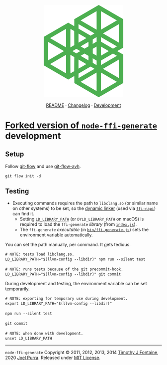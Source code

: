 <p align="center">
  <a href="https://github.com/node-ffi-packager"><img src="https://raw.githubusercontent.com/node-ffi-packager/resources/master/logotype/node-ffi-packager.svg?sanitize=true" alt="node-ffi-packager logotype, impossible cubes in green" width="256" border="0" /></a>
</p>

<p align="center">
  <a href="https://github.com/node-ffi-packager/node-ffi-generate">README</a> &middot; <a href="./CHANGELOG.md">Changelog</a> &middot; <a href="./DEVELOP.md">Development</a>
</p>

# [Forked version of `node-ffi-generate`](https://github.com/node-ffi-packager/node-ffi-generate) development

## Setup

Follow [git-flow](https://danielkummer.github.io/git-flow-cheatsheet/) and use [git-flow-avh](https://github.com/petervanderdoes/gitflow-avh).

```shell
git flow init -d
```

## Testing

- Executing commands requires the path to `libclang.so` (or similar name on other systems) to be set, so the [dynamic linker](https://en.wikipedia.org/wiki/Dynamic_linker) (used via [`ffi-napi`](https://github.com/node-ffi-napi/ref-napi)) can find it.
  - Setting [`LD_LIBRARY_PATH`](https://en.wikipedia.org/wiki/Environment_variable#$LD_LIBRARY_PATH) (or `DYLD_LIBRARY_PATH` on macOS) is required to load the `ffi-generate` _library_ (from [`index.js`](./index.js)).
  - The `ffi-generate` _executable_ (in [`bin/ffi-generate.js`](./bin/ffi-generate.js)) sets the environment variable automatically.

You can set the path manually, per command. It gets tedious.

```shell
# NOTE: tests load libclang.so.
LD_LIBRARY_PATH="$(llvm-config --libdir)" npm run --silent test

# NOTE: runs tests because of the git precommit-hook.
LD_LIBRARY_PATH="$(llvm-config --libdir)" git commit
```

During development and testing, the environment variable can be set temporarily.

```shell
# NOTE: exporting for temporary use during development.
export LD_LIBRARY_PATH="$(llvm-config --libdir)"

npm run --silent test

git commit

# NOTE: when done with development.
unset LD_LIBRARY_PATH
```

---

`node-ffi-generate` Copyright &copy; 2011, 2012, 2013, 2014 [Timothy J Fontaine](https://github.com/tjfontaine), 2020 [Joel Purra](https://joelpurra.com/). Released under [MIT License](https://opensource.org/licenses/MIT).
